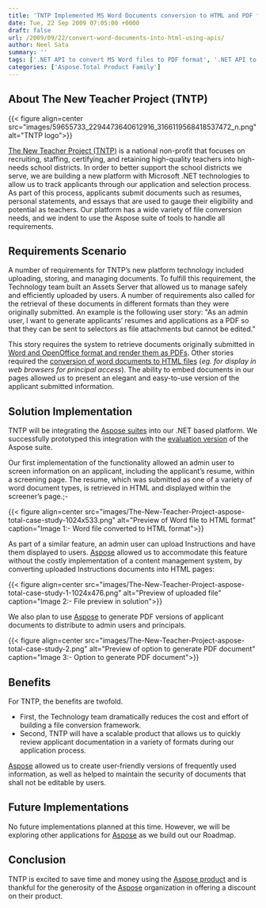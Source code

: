 ```yaml
---
title: 'TNTP Implemented MS Word Documents conversion to HTML and PDF format using Apsose APIs'
date: Tue, 22 Sep 2009 07:05:00 +0000
draft: false
url: /2009/09/22/convert-word-documents-into-html-using-apis/
author: Neel Sata
summary: ''
tags: ['.NET API to convert MS Word files to PDF format', '.NET API to render MS Word files to HTML format', 'Aspose.Total', 'DOC and DOCX conversion to HTML format', 'MS Word to PDF conversion APIs', 'OpenOffice document conversion to PDF format', 'OpenOffice to HTML conversion', 'Success Stories']
categories: ['Aspose.Total Product Family']
---
```


## About The New Teacher Project (TNTP)



{{< figure align=center src="images/59655733_2294473640612916_3166119568418537472_n.png" alt="TNTP logo">}}


[The New Teacher Project (TNTP)][1] is a national non-profit that focuses on recruiting, staffing, certifying, and retaining high-quality teachers into high-needs school districts. In order to better support the school districts we serve, we are building a new platform with Microsoft .NET technologies to allow us to track applicants through our application and selection process. As part of this process, applicants submit documents such as resumes, personal statements, and essays that are used to gauge their eligibility and potential as teachers. Our platform has a wide variety of file conversion needs, and we indent to use the Aspose suite of tools to handle all requirements.

## Requirements Scenario

A number of requirements for TNTP’s new platform technology included uploading, storing, and managing documents. To fulfill this requirement, the Technology team built an Assets Server that allowed us to manage safely and efficiently uploaded by users. A number of requirements also called for the retrieval of these documents in different formats than they were originally submitted. An example is the following user story: "As an admin user, I want to generate applicants’ resumes and applications as a PDF so that they can be sent to selectors as file attachments but cannot be edited."

This story requires the system to retrieve documents originally submitted in [Word and OpenOffice format and render them as PDFs][2]. Other stories required the [conversion of word documents to HTML files][3] (_eg. for display in web browsers for principal access_). The ability to embed documents in our pages allowed us to present an elegant and easy-to-use version of the applicant submitted information.

## Solution Implementation

TNTP will be integrating the [Aspose suites][4] into our .NET based platform. We successfully prototyped this integration with the [evaluation version][5] of the Aspose suite.

Our first implementation of the functionality allowed an admin user to screen information on an applicant, including the applicant’s resume, within a screening page. The resume, which was submitted as one of a variety of word document types, is retrieved in HTML and displayed within the screener’s page.;-



{{< figure align=center src="images/The-New-Teacher-Project-aspose-total-case-study-1024x533.png" alt="Preview of Word file to HTML format" caption="Image 1:- Word file converted to HTML format">}}


As part of a similar feature, an admin user can upload Instructions and have them displayed to users. [Aspose][6] allowed us to accommodate this feature without the costly implementation of a content management system, by converting uploaded Instructions documents into HTML pages:



{{< figure align=center src="images/The-New-Teacher-Project-aspose-total-case-study-1-1024x476.png" alt="Preview of uploaded file" caption="Image 2:- File preview in solution">}}


We also plan to use [Aspose][7] to generate PDF versions of applicant documents to distribute to admin users and principals.



{{< figure align=center src="images/The-New-Teacher-Project-aspose-total-case-study-2.png" alt="Preview of option to generate PDF document" caption="Image 3:- Option to generate PDF document">}}


## Benefits

For TNTP, the benefits are twofold.

*   First, the Technology team dramatically reduces the cost and effort of building a file conversion framework.
*   Second, TNTP will have a scalable product that allows us to quickly review applicant documentation in a variety of formats during our application process.

[Aspose][8] allowed us to create user-friendly versions of frequently used information, as well as helped to maintain the security of documents that shall not be editable by users.

## Future Implementations

No future implementations planned at this time. However, we will be exploring other applications for [Aspose][9] as we build out our Roadmap.

## Conclusion

TNTP is excited to save time and money using the [Aspose product][10] and is thankful for the generosity of the [Aspose][11] organization in offering a discount on their product.




[1]: https://tntp.org/
[2]: https://docs.aspose.com/display/wordsnet/Converting+a+Word+document+to+PDF
[3]: https://docs.aspose.com/display/wordsnet/Converting+a+Document#ConvertingaDocument-ConvertaDocumenttoHTMLwithRoundtripInformation
[4]: https://products.aspose.com/total/net
[5]: https://downloads.aspose.com/total/net
[6]: https://www.aspose.com/
[7]: https://www.aspose.com/
[8]: https://www.aspose.com/
[9]: https://www.aspose.com/
[10]: https://products.aspose.com/
[11]: https://www.aspose.com/




